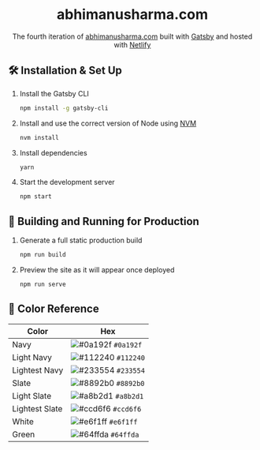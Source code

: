 <h1 align="center">
  abhimanusharma.com
</h1>
<p align="center">
  The fourth iteration of <a href="https://abhimanusharma.com" target="_blank">abhimanusharma.com</a> built with <a href="https://www.gatsbyjs.org/" target="_blank">Gatsby</a> and hosted with <a href="https://www.netlify.com/" target="_blank">Netlify</a>
</p>

## 🛠 Installation & Set Up

1. Install the Gatsby CLI

   ```sh
   npm install -g gatsby-cli
   ```

2. Install and use the correct version of Node using [NVM](https://github.com/nvm-sh/nvm)

   ```sh
   nvm install
   ```

3. Install dependencies

   ```sh
   yarn
   ```

4. Start the development server

   ```sh
   npm start
   ```

## 🚀 Building and Running for Production

1. Generate a full static production build

   ```sh
   npm run build
   ```

1. Preview the site as it will appear once deployed

   ```sh
   npm run serve
   ```

## 🎨 Color Reference

| Color          | Hex                                                                |
| -------------- | ------------------------------------------------------------------ |
| Navy           | ![#0a192f](https://via.placeholder.com/10/0a192f/0a192f.png) `#0a192f` |
| Light Navy     | ![#112240](https://via.placeholder.com/10/0a192f/112240.png) `#112240` |
| Lightest Navy  | ![#233554](https://via.placeholder.com/10/303C55/233554.png) `#233554` |
| Slate          | ![#8892b0](https://via.placeholder.com/10/8892b0/8892b0.png) `#8892b0` |
| Light Slate    | ![#a8b2d1](https://via.placeholder.com/10/a8b2d1/a8b2d1.png) `#a8b2d1` |
| Lightest Slate | ![#ccd6f6](https://via.placeholder.com/10/ccd6f6/ccd6f6.png) `#ccd6f6` |
| White          | ![#e6f1ff](https://via.placeholder.com/10/e6f1ff/e6f1ff.png) `#e6f1ff` |
| Green          | ![#64ffda](https://via.placeholder.com/10/64ffda/64ffda.png) `#64ffda` |
